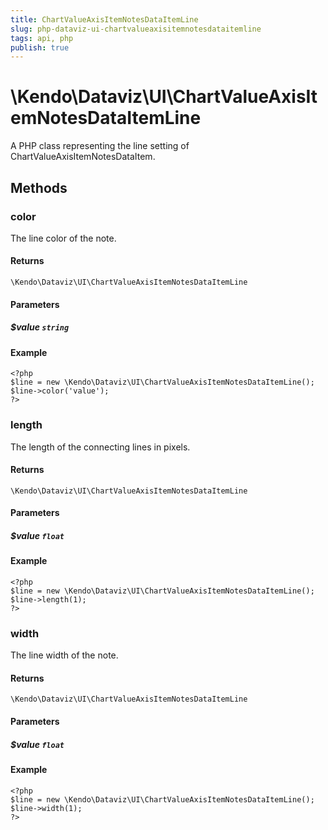 ```yaml
---
title: ChartValueAxisItemNotesDataItemLine
slug: php-dataviz-ui-chartvalueaxisitemnotesdataitemline
tags: api, php
publish: true
---
```


# \Kendo\Dataviz\UI\ChartValueAxisItemNotesDataItemLine

A PHP class representing the line setting of ChartValueAxisItemNotesDataItem.


## Methods

### color
The line color of the note.

#### Returns
`\Kendo\Dataviz\UI\ChartValueAxisItemNotesDataItemLine`

#### Parameters

##### $value `string`



#### Example 
    <?php
    $line = new \Kendo\Dataviz\UI\ChartValueAxisItemNotesDataItemLine();
    $line->color('value');
    ?>

### length
The length of the connecting lines in pixels.

#### Returns
`\Kendo\Dataviz\UI\ChartValueAxisItemNotesDataItemLine`

#### Parameters

##### $value `float`



#### Example 
    <?php
    $line = new \Kendo\Dataviz\UI\ChartValueAxisItemNotesDataItemLine();
    $line->length(1);
    ?>

### width
The line width of the note.

#### Returns
`\Kendo\Dataviz\UI\ChartValueAxisItemNotesDataItemLine`

#### Parameters

##### $value `float`



#### Example 
    <?php
    $line = new \Kendo\Dataviz\UI\ChartValueAxisItemNotesDataItemLine();
    $line->width(1);
    ?>

 

